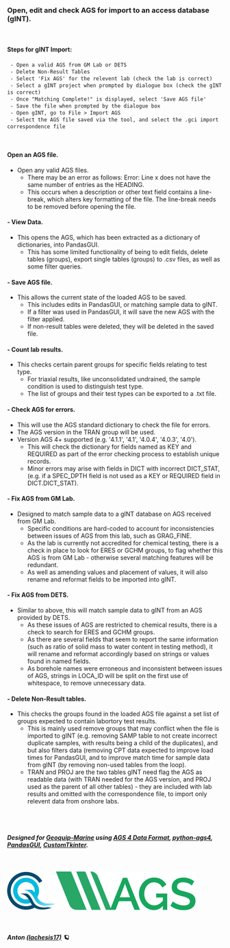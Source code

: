 ### **Open, edit and check AGS for import to an access database (gINT).**

<br>

#### Steps for gINT Import:
     - Open a valid AGS from GM Lab or DETS
     - Delete Non-Result Tables
     - Select 'Fix AGS' for the relevent lab (check the lab is correct)
     - Select a gINT project when prompted by dialogue box (check the gINT is correct)
     - Once "Matching Complete!" is displayed, select 'Save AGS file'
     - Save the file when prompted by the dialogue box
     - Open gINT, go to File > Import AGS
     - Select the AGS file saved via the tool, and select the .gci import correspondence file
  
<br>

#### Open an AGS file.
  - Open any valid AGS files.
    - There may be an error as follows: Error: Line x does not have the same number of entries as the HEADING.
    - This occurs when a description or other text field contains a line-break, which alters key formatting of the file. The line-break needs to be removed before opening the file.

#### - View Data.
  - This opens the AGS, which has been extracted as a dictionary of dictionaries, into PandasGUI.
    - This has some limited functionality of being to edit fields, delete tables (groups), export single tables (groups) to .csv files, as well as some filter queries.

#### - Save AGS file.
  - This allows the current state of the loaded AGS to be saved.
    - This includes edits in PandasGUI, or matching sample data to gINT.
    - If a filter was used in PandasGUI, it will save the new AGS with the filter applied.
    - If non-result tables were deleted, they will be deleted in the saved file.

#### - Count lab results.
  - This checks certain parent groups for specific fields relating to test type.
    - For triaxial results, like unconsolidated undrained, the sample condition is used to distinguish test type.
    - The list of groups and their test types can be exported to a .txt file.

#### - Check AGS for errors.
  - This will use the AGS standard dictionary to check the file for errors.
  - The AGS version in the TRAN group will be used.
  - Version AGS 4+ supported (e.g. '4.1.1', '4.1', '4.0.4', '4.0.3', '4.0').
    - This will check the dictionary for fields named as KEY and REQUIRED as part of the error checking process to establish unique records.
    - Minor errors may arise with fields in DICT with incorrect DICT_STAT, (e.g. if a SPEC_DPTH field is not used as a KEY or REQUIRED field in DICT.DICT_STAT).

#### - Fix AGS from GM Lab.
  - Designed to match sample data to a gINT database on AGS received from GM Lab.
    - Specific conditions are hard-coded to account for inconsistencies between issues of AGS from this lab, such as GRAG_FINE.
    - As the lab is currently not accredited for chemical testing, there is a check in place to look for ERES or GCHM groups, to flag whether this AGS is from GM Lab - otherwise several matching features will be redundant.
    - As well as amending values and placement of values, it will also rename and reformat fields to be imported into gINT.

#### - Fix AGS from DETS.
  - Similar to above, this will match sample data to gINT from an AGS provided by DETS.
    - As these issues of AGS are restricted to chemical results, there is a check to search for ERES and GCHM groups.
    - As there are several fields that seem to report the same information (such as ratio of solid mass to water content in testing method), it will rename and reformat accordingly based on strings or values found in named fields.
    - As borehole names were erroneous and inconsistent between issues of AGS, strings in LOCA_ID will be split on the first use of whitespace, to remove unnecessary data.

#### - Delete Non-Result tables.
  - This checks the groups found in the loaded AGS file against a set list of groups expected to contain labortory test results.
    - This is mainly used remove groups that may conflict when the file is imported to gINT (e.g. removing SAMP table to not create incorrect duplicate samples, with results being a child of the duplicates), and but also filters data (removing CPT data expected  to improve load times for PandasGUI, and to improve match time for sample data from gINT (by removing non-used tables from the loop).
    - TRAN and PROJ are the two tables gINT need flag the AGS as readable data (with TRAN needed for the AGS version, and PROJ used as the parent of all other tables) - they are included with lab results and omitted with the correspondence file, to import only relevent data from onshore labs. 

<br><br>



##### Designed for [Geoquip-Marine](https://www.geoquip-marine.com/) using [AGS 4 Data Format](https://www.ags.org.uk/), [python-ags4](https://pypi.org/project/python-ags4/), [PandasGUI](https://pypi.org/project/pandasgui/), [CustomTkinter](https://github.com/TomSchimansky/CustomTkinter).
<br>


   [![GM Logo](images/geobig.png)](https://www.geoquip-marine.com/)[![AGS Logo](images/AGSb.png)](https://www.ags.org.uk/)


<br>

##### Anton [(lachesis17)](https://github.com/lachesis17) 🪐
